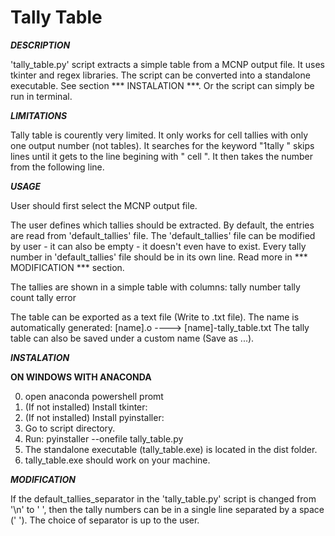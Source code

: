 Tally Table
==============


***DESCRIPTION***

'tally_table.py' script extracts a simple table from a MCNP output file.
It uses tkinter and regex libraries.
The script can be converted into a standalone executable. See
section *** INSTALATION ***. Or the script can simply be run in terminal.


***LIMITATIONS***

Tally table is courently very limited. It only works for cell tallies with only
one output number (not tables). It searches for the keyword "1tally   <tally number>"
skips lines until it gets to the line begining with " cell ". It then takes the number
from the following line.


***USAGE***

User should first select the MCNP output file.

The user defines which tallies should be extracted. By default, the entries
are read from 'default_tallies' file. The 'default_tallies' file can be
modified by user - it can also be empty - it doesn't even have to exist.
Every tally number in 'default_tallies' file should be in its own line.
Read more in *** MODIFICATION *** section.

The tallies are shown in a simple table with columns:
tally number	tally count	tally error

The table can be exported as a text file (Write to .txt file).
The name is automatically generated: [name].o ----> [name]-tally_table.txt
The tally table can also be saved under a custom name (Save as ...).


***INSTALATION***

**ON WINDOWS WITH ANACONDA**

0. open anaconda powershell promt
0. (If not installed) Install tkinter:
0. (If not installed) Install pyinstaller:
1. Go to script directory.
2. Run: pyinstaller --onefile tally_table.py
3. The standalone executable (tally_table.exe) is located in the dist folder.
4. tally_table.exe should work on your machine.


***MODIFICATION***

If the default_tallies_separator in the 'tally_table.py' script is changed from
'\n' to ' ', then the tally numbers can be in a single line separated by a
space (' '). The choice of separator is up to the user.
